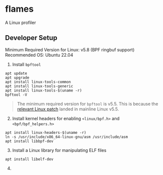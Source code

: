 # flames

A Linux profiler

## Developer Setup

Minimum Required Version for Linux: v5.8 (BPF ringbuf support)
Recommended OS: Ubuntu 22.04

1. Install `bpftool`

```
apt update
apt upgrade
apt install linux-tools-common
apt install linux-tools-generic
apt install linux-tools-$(uname -r)
bpftool -V
```

> The minimum required version for `bpftool` is v5.5. This is because the [relevant Linux patch](https://patchwork.ozlabs.org/project/netdev/patch/20191018103404.12999-1-jolsa@kernel.org/) landed in mainline Linux v5.5.

2. Install kernel headers for enabling `<linux/bpf.h>` and `<bpf/bpf_helpers.h>`

```
apt install linux-headers-$(uname -r)
ln -s /usr/include/x86_64-linux-gnu/asm /usr/include/asm
apt install libbpf-dev

```

3. Install a Linux library for manipulating ELF files

```
apt install libelf-dev
```

4. 

